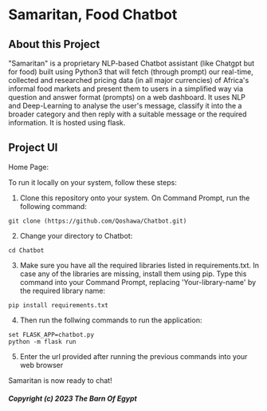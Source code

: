 # Samaritan, Food Chatbot

## About this Project
"Samaritan" is a proprietary NLP-based Chatbot assistant (like Chatgpt but for food) built using Python3 that will fetch (through prompt) our real-time, collected and researched pricing data (in all major currencies) of Africa's informal food markets and present them to users in a simplified way via question and answer format (prompts) on a web dashboard. It uses NLP and Deep-Learning to analyse the user's message, classify it into the a broader category and then reply with a suitable message or the required information. It is hosted using flask.


## Project UI
Home Page:

To run it locally on your system, follow these steps:
1. Clone this repository onto your system. On Command Prompt, run the following command:

```
git clone (https://github.com/Qoshawa/Chatbot.git)
```
2. Change your directory to Chatbot:
```
cd Chatbot
```
3. Make sure you have all the required libraries listed in requirements.txt. In case any of the libraries are missing, install them using pip. Type this command into your Command Prompt, replacing 'Your-library-name' by the required library name:
```
pip install requirements.txt
```
4. Then run the follwing commands to run the application:
```
set FLASK_APP=chatbot.py
python -m flask run
```

5. Enter the url provided after running the previous commands into your web browser

Samaritan is now ready to chat!


##### Copyright (c) 2023 The Barn Of Egypt

